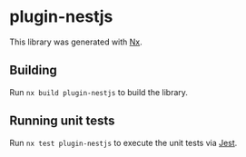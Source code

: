# plugin-nestjs

This library was generated with [Nx](https://nx.dev).

## Building

Run `nx build plugin-nestjs` to build the library.

## Running unit tests

Run `nx test plugin-nestjs` to execute the unit tests via [Jest](https://jestjs.io).
